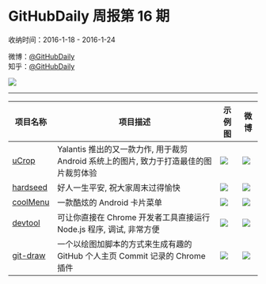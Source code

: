 # GitHubDaily 周报第 16 期

收纳时间：2016-1-18 - 2016-1-24

微博：[@GitHubDaily](https://weibo.com/GitHubDaily)    
知乎：[@GitHubDaily](https://www.zhihu.com/people/githubdaily)

![](https://raw.githubusercontent.com/GitHubDaily/GitHubDaily/master/assets/weixin.png)

---

项目名称 | 项目描述 | 示例图 | 微博
--- | --- | --- | ---
[uCrop](status.github_url) |  Yalantis 推出的又一款力作, 用于裁剪 Android 系统上的图片, 致力于打造最佳的图片裁剪体验 | ![](http://ww3.sinaimg.cn/large/006fiYtfjw1f09r6bm4u7g30m80goqvb.gif) | [![](https://raw.githubusercontent.com/GitHubDaily/GitHubDaily/master/assets/sina_logo.png)](https://weibo.com/5722964389/DeE8ddIa4)
[hardseed](status.github_url) | 好人一生平安, 祝大家周末过得愉快 | ![](http://ww1.sinaimg.cn/large/006fiYtfgw1f07dbn634xj311007w75g.jpg) | [![](https://raw.githubusercontent.com/GitHubDaily/GitHubDaily/master/assets/sina_logo.png)](https://weibo.com/5722964389/Deuv8hpgL)
[coolMenu](status.github_url) | 一款酷炫的 Android 卡片菜单 | ![](http://ww3.sinaimg.cn/large/006fiYtfjw1f07d479ffhg30m80gogrr.gif) | [![](https://raw.githubusercontent.com/GitHubDaily/GitHubDaily/master/assets/sina_logo.png)](https://weibo.com/5722964389/Del4DoY0A)
[devtool](status.github_url) | 可让你直接在 Chrome 开发者工具直接运行 Node.js 程序, 调试, 非常方便 | ![](http://ww1.sinaimg.cn/large/006fiYtfjw1f07cw8wiwag30nm09a4qp.gif) | [![](https://raw.githubusercontent.com/GitHubDaily/GitHubDaily/master/assets/sina_logo.png)](https://weibo.com/5722964389/DebxW8HSX)
[git-draw](status.github_url) | 一个以绘图加脚本的方式来生成有趣的 GitHub 个人主页 Commit 记录的 Chrome 插件 | ![](http://ww2.sinaimg.cn/large/006fiYtfjw1f053558gxkg30zk0ege8i.gif) | [![](https://raw.githubusercontent.com/GitHubDaily/GitHubDaily/master/assets/sina_logo.png)](https://weibo.com/5722964389/DdT1w3xBC)

